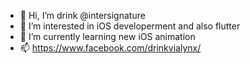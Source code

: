 - 👋 Hi, I’m drink @intersignature
- 👀 I’m interested in iOS developerment and also flutter
- 🌱 I’m currently learning new iOS animation 
- 📫 https://www.facebook.com/drinkvialynx/
